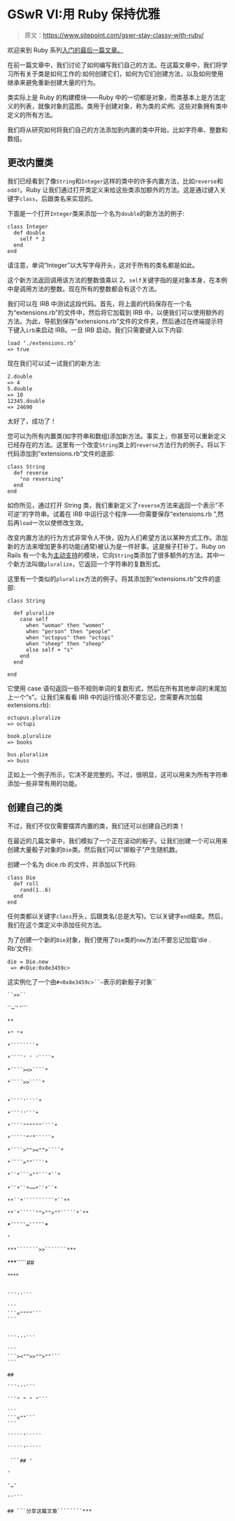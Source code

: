 # GSwR VI:用 Ruby 保持优雅

> 原文：<https://www.sitepoint.com/gswr-stay-classy-with-ruby/>

欢迎来到 Ruby 系列[入门的最后一篇文章。](https://www.sitepoint.com/series/getting-started-with-ruby/)

在前一篇文章中，我们讨论了如何编写我们自己的方法。在这篇文章中，我们将学习所有关于类是如何工作的:如何创建它们，如何为它们创建方法，以及如何使用继承来避免重新创建大量的行为。

类实际上是 Ruby 的构建模块——Ruby 中的一切都是对象，而类基本上是方法定义的列表，就像对象的蓝图。类用于创建对象，称为类的*实例*。这些对象拥有类中定义的所有方法。

我们将从研究如何将我们自己的方法添加到内置的类中开始，比如字符串、整数和数组。

## 更改内置类

我们已经看到了像`String`和`Integer`这样的类中的许多内置方法，比如`reverse`和`odd?`。Ruby 让我们通过打开类定义来给这些类添加额外的方法。这是通过键入关键字`class`，后跟类名来实现的。

下面是一个打开`Integer`类来添加一个名为`double`的新方法的例子:

```
class Integer
  def double
    self * 2
  end
end
```

请注意，单词“Integer”以大写字母开头，这对于所有的类名都是如此。

这个新方法返回调用该方法的整数值乘以 2。`self`关键字指的是对象本身，在本例中是调用方法的整数。现在所有的整数都会有这个方法。

我们可以在 IRB 中测试这段代码。首先，将上面的代码保存在一个名为“extensions.rb”的文件中，然后将它加载到 IRB 中，以便我们可以使用额外的方法。为此，导航到保存“extensions.rb”文件的文件夹，然后通过在终端提示符下键入`irb`来启动 IRB。一旦 IRB 启动，我们只需要键入以下内容:

```
load ‘./extensions.rb’
=> true
```

现在我们可以试一试我们的新方法:

```
2.double
=> 4
5.double
=> 10
12345.double
=> 24690
```

太好了，成功了！

您可以为所有内置类(如字符串和数组)添加新方法。事实上，你甚至可以重新定义已经存在的方法。这里有一个改变`String`类上的`reverse`方法行为的例子。将以下代码添加到“extensions.rb”文件的底部:

```
class String
  def reverse
    "no reversing"
  end
end
```

如你所见，通过打开 String 类，我们重新定义了`reverse`方法来返回一个表示“不可逆”的字符串。试着在 IRB 中运行这个程序——你需要保存“extensions.rb ”,然后再`load`一次以使修改生效。

改变内置方法的行为方式非常令人不快，因为人们希望方法以某种方式工作。添加新的方法来增加更多的功能(通常)被认为是一件好事。这是猴子打补丁。Ruby on Rails 有一个名为[主动支持](https://github.com/rails/rails/tree/master/activesupport)的模块，它向`String`类添加了很多额外的方法。其中一个新方法叫做`pluralize`，它返回一个字符串的复数形式。

这里有一个类似的`pluralize`方法的例子。将其添加到“extensions.rb”文件的底部:

```
class String

  def pluralize
    case self
      when "woman" then "women"
      when "person" then "people"
      when "octopus" then "octopi"
      when "sheep" then "sheep"
      else self + "s"
    end
  end

end
```

它使用 case 语句返回一些不规则单词的复数形式，然后在所有其他单词的末尾加上一个“s”。让我们来看看 IRB 中的运行情况(不要忘记，您需要再次加载 extensions.rb):

```
octupus.pluralize
=> octupi

book.pluralize
=> books

bus.pluralize
=> buss
```

正如上一个例子所示，它决不是完整的。不过，很明显，这可以用来为所有字符串添加一些非常有用的功能。

## 创建自己的类

不过，我们不仅仅需要摆弄内置的类，我们还可以创建自己的类！

在最近的几篇文章中，我们模拟了一个正在滚动的骰子。让我们创建一个可以用来创建大量骰子对象的`Die`类。然后我们可以“掷骰子”产生随机数。

创建一个名为 dice.rb 的文件，并添加以下代码:

```
class Die
  def roll
    rand(1..6)
  end
end
```

任何类都以关键字`class`开头，后跟类名(总是大写)。它以关键字`end`结束。然后，我们在这个类定义中添加任何方法。

为了创建一个新的`Die`对象，我们使用了`Die`类的`new`方法(不要忘记加载‘die . Rb’文件):

```
die = Die.new
 => #<Die:0x8e3459c>
```

这实例化了一个由`#<0x8e3459c>``–`表示的新骰子对象``

```
``>>``
```

``–`' '```

``````**``````

````*" "*````

```*````````*```

`*````' ' '````*`

```
*````><>````*
```

```
*````>>````*
```

## 

`*````'````*`

`*```''```*`

```
*````""""""````*
```

`*`````“‘”`````*`

```
*````>""><"">````*
```

```
*````>""````*
```

```
*``*```>""```*``*
```

`*``*``*`—`*``*``*`

`**``*``````````*``**`

```
**`*`````"">"">""`````*`**
```

**`*`````–`````*`**

***``````'``````***

```
***```````>>```````***
```

 ***`````## 

""""

``````

```''```

```
```<""""```
```

````````````````

``````````

```'''```

```
```><"">>"">""```
```

## 

```'''```

```" " " "```

```
```<""```
```

`````’`````

`````’`````

 ```## '

'

'…'

''``` 

## ```分享这篇文章````````***